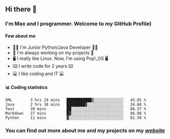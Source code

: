 ## Hi there 👋
### I'm Max and I programmer. Welcome to my GitHub Profile)

#### **Few about me**
- 👨‍💻 I'm Junior Python/Java Developer 👨‍💻
- 📁 I'm always working on my projects 📁
- 🖥️ I really like Linux. Now, I'm using Pop!_OS 🖥️
- ⌨️ I write code for 2 years ⌨️
- 💻 I like coding and IT 💻

#### 📊 **Coding statistics**
<!--START_SECTION:waka-->
```text
XML        3 hrs 29 mins   ███████████▒░░░░░░░░░░░░░   45.85 % 
Java       2 hrs 38 mins   ████████▓░░░░░░░░░░░░░░░░   34.68 % 
Text       39 mins         ██░░░░░░░░░░░░░░░░░░░░░░░   08.57 % 
Markdown   27 mins         █▓░░░░░░░░░░░░░░░░░░░░░░░   06.08 % 
Python     11 mins         ▓░░░░░░░░░░░░░░░░░░░░░░░░   02.59 % 
```
<!--END_SECTION:waka-->

### **You can find out more about me and my projects on my *[website](https://merive.herokuapp.com/)***
